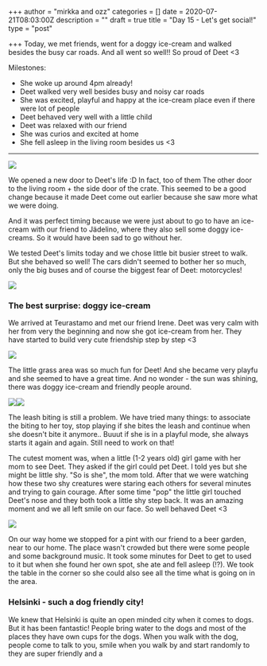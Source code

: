 +++
author = "mirkka and ozz"
categories = []
date = 2020-07-21T08:03:00Z
description = ""
draft = true
title = "Day 15 - Let's get social!"
type = "post"

+++
Today, we met friends, went for a doggy ice-cream and walked besides the busy car roads. And all went so well!! So proud of Deet <3

Milestones:

* She woke up around 4pm already!
* Deet walked very well besides busy and noisy car roads
* She was excited, playful and happy at the ice-cream place even if there were lot of people
* Deet behaved very well with a little child
* Deet was relaxed with our friend
* She was curios and excited at home
* She fell asleep in the living room besides us <3

***

![](/images/20200719_145221.jpg)

We opened a new door to Deet's life :D In fact, too of them The other door to the living room + the side door of the crate. This seemed to be a good change because it made Deet come out earlier because she saw more what we were doing.

And it was perfect timing because we were just about to go to have an ice-cream with our friend to Jädelino, where they also sell some doggy ice-creams. So it would have been sad to go without her.

We tested Deet's limits today and we chose little bit busier street to walk. But she behaved so well! The cars didn't seemed to bother her so much, only the big buses and of course the biggest fear of Deet: motorcycles!

![](/images/20200719_185843.jpg)

### The best surprise: doggy ice-cream

We arrived at Teurastamo and met our friend Irene. Deet was very calm with her from very the beginning and now she got ice-cream from her. They have started to build very cute friendship step by step <3

![](/images/20200719_171423.jpg)

The little grass area was so much fun for Deet! And she became very playfu and she seemed to have a great time. And no wonder - the sun was shining,  there was doggy ice-cream and friendly people around.

![](/images/20200719_173055.jpg)![](/images/img_20200719_175858.jpg)

The leash biting is still a problem. We have tried many things: to associate the biting to her toy, stop playing if she bites the leash and continue when she doesn't bite it anymore.. Buuut if she is in a playful mode, she always starts it again and again. Still need to work on that!

The cutest moment was, when a little (1-2 years old) girl game with her mom to see Deet. They asked if the girl could pet Deet. I told yes but she might be little shy. "So is she", the mom told. After that we were watching how these two shy creatures were staring each others for several minutes and trying to gain courage. After some time "pop" the little girl touched Deet's nose and they both took a little shy step back. It was an amazing moment and we all left smile on our face. So well behaved Deet <3

![](/images/20200719_195341.jpg)

On our way home we stopped for a pint with our friend to a beer garden, near to our home. The place wasn't crowded but there were some people and some background music. It took some minutes for Deet to get to used to it but when she found her own spot, she ate and fell asleep (!?). We took the table in the corner so she could also see all the time what is going on in the area.

### Helsinki - such a dog friendly city!

We knew that Helsinki is quite an open minded city when it comes to dogs. But it has been fantastic! People bring water to the dogs and most of the places they have own cups for the dogs. When you walk with the dog, people come to talk to you, smile when you walk by and start randomly to  they are super friendly and a